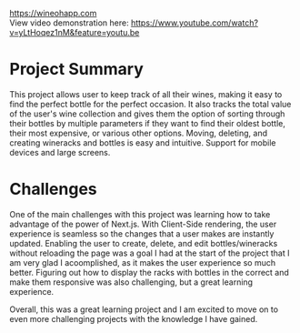 https://wineohapp.com                                                                                                                                                                       
View video demonstration here: https://www.youtube.com/watch?v=yLtHoqez1nM&feature=youtu.be

# Project Summary
This project allows user to keep track of all their wines, making it easy to find the perfect bottle for the perfect occasion. It also tracks the total value of the user's wine collection and gives them the option of sorting through their bottles by multiple parameters if they want to find their oldest bottle, their most expensive, or various other options. Moving, deleting, and creating wineracks and bottles is easy and intuitive. Support for mobile devices and large screens.

# Challenges
One of the main challenges with this project was learning how to take advantage of the power of Next.js. With Client-Side rendering, the user experience is seamless so the changes that a user makes are instantly updated. Enabling the user to create, delete, and edit bottles/wineracks without reloading the page was a goal I had at the start of the project that I am very glad I acoomplished, as it makes the user experience so much better. Figuring out how to display the racks with bottles in the correct and make them responsive was also challenging, but a great learning experience. 

Overall, this was a great learning project and I am excited to move on to even more challenging projects with the knowledge I have gained.
